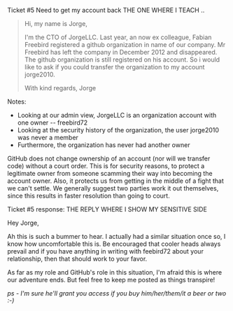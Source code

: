 Ticket #5 Need to get my account back
THE ONE WHERE I TEACH ..

> Hi, my name is Jorge,
>
> I'm the CTO of JorgeLLC. Last year, an now ex colleague, Fabian Freebird registered a github organization in name of our company. Mr Freebird has left the company in December 2012 and disappeared. The github organization is still registered on his account. So i would like to ask if you could transfer the organization to my account jorge2010.
>
>With kind regards,
>Jorge

Notes:
 
*  Looking at our admin view, JorgeLLC is an organization account with one owner -- freebird72
* Looking at the security history of the organization, the user jorge2010 was never a member
* Furthermore, the organization has never had another owner

GitHub does not change ownership of an account (nor will we transfer code) without a court order. This is for security reasons, to protect a legitimate owner from someone scamming their way into becoming the account owner. Also, it protects us from getting in the middle of a fight that we can't settle. We generally suggest two parties work it out themselves, since this results in faster resolution than going to court.

Ticket #5 response:
THE REPLY WHERE I SHOW MY SENSITIVE SIDE

Hey Jorge,

Ah this is such a bummer to hear. I actually had a similar situation once so, I know how uncomfortable this is. Be encouraged that cooler heads always prevail and if you have anything in writing with feebird72 about your relationship, then that should work to your favor. 

As far as my role and GitHub's role in this situation, I'm afraid this is where our adventure ends. But feel free to keep me posted as things transpire!

_ps - I'm sure he'll grant you access if you buy him/her/them/it a beer or two :-)_
